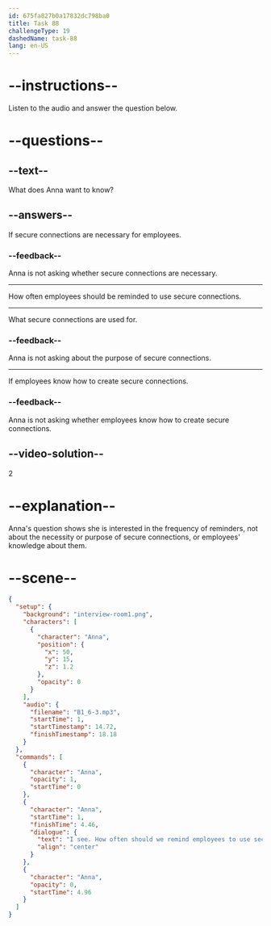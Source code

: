 ```yaml
---
id: 675fa827b0a17832dc798ba0
title: Task 88
challengeType: 19
dashedName: task-88
lang: en-US
---
```


<!-- (Audio) Anna: I see. How often should we remind employees to use secure connections? -->

# --instructions--

Listen to the audio and answer the question below.

# --questions--

## --text--

What does Anna want to know?

## --answers--

If secure connections are necessary for employees.

### --feedback--

Anna is not asking whether secure connections are necessary.

---

How often employees should be reminded to use secure connections.

---

What secure connections are used for.

### --feedback--

Anna is not asking about the purpose of secure connections.

---

If employees know how to create secure connections.

### --feedback--

Anna is not asking whether employees know how to create secure connections.

## --video-solution--

2

# --explanation--

Anna's question shows she is interested in the frequency of reminders, not about the necessity or purpose of secure connections, or employees' knowledge about them.

# --scene--

```json
{
  "setup": {
    "background": "interview-room1.png",
    "characters": [
      {
        "character": "Anna",
        "position": {
          "x": 50,
          "y": 15,
          "z": 1.2
        },
        "opacity": 0
      }
    ],
    "audio": {
      "filename": "B1_6-3.mp3",
      "startTime": 1,
      "startTimestamp": 14.72,
      "finishTimestamp": 18.18
    }
  },
  "commands": [
    {
      "character": "Anna",
      "opacity": 1,
      "startTime": 0
    },
    {
      "character": "Anna",
      "startTime": 1,
      "finishTime": 4.46,
      "dialogue": {
        "text": "I see. How often should we remind employees to use secure connections?",
        "align": "center"
      }
    },
    {
      "character": "Anna",
      "opacity": 0,
      "startTime": 4.96
    }
  ]
}
```
